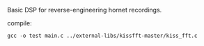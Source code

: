 Basic DSP for reverse-engineering hornet recordings. 

compile:
```
gcc -o test main.c ../external-libs/kissfft-master/kiss_fft.c
```

